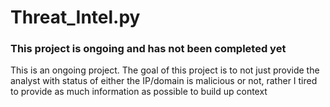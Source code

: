 # Threat_Intel.py
### This project is ongoing and has not been completed yet
This is an ongoing project. The goal of this project is to not just provide the analyst with status of either the IP/domain is malicious or not,
rather I tired to provide as much information as possible to build up context
